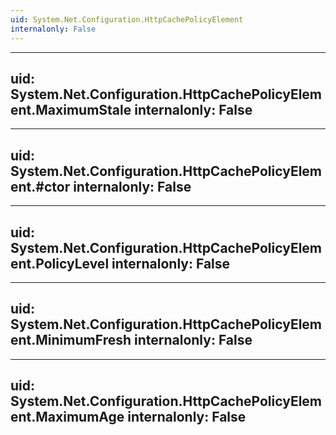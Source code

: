 ```yaml
---
uid: System.Net.Configuration.HttpCachePolicyElement
internalonly: False
---
```


---
uid: System.Net.Configuration.HttpCachePolicyElement.MaximumStale
internalonly: False
---

---
uid: System.Net.Configuration.HttpCachePolicyElement.#ctor
internalonly: False
---

---
uid: System.Net.Configuration.HttpCachePolicyElement.PolicyLevel
internalonly: False
---

---
uid: System.Net.Configuration.HttpCachePolicyElement.MinimumFresh
internalonly: False
---

---
uid: System.Net.Configuration.HttpCachePolicyElement.MaximumAge
internalonly: False
---
